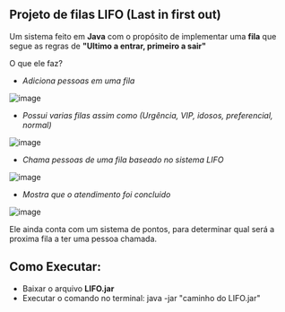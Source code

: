 ## Projeto de filas LIFO (Last in first out)

Um sistema feito em **Java** com o propósito de implementar uma **fila** que segue as regras de **"Ultimo a entrar, primeiro a sair"**

O que ele faz?
  
- *Adiciona pessoas em uma fila*
  
![image](https://github.com/user-attachments/assets/3aa9cf59-3388-416e-afb9-90871d8c9f26)


- *Possui varias filas assim como (Urgência, VIP, idosos, preferencial, normal)*

![image](https://github.com/user-attachments/assets/9965b91f-cd03-4bfb-a4a6-865fb7c05b7f)

- *Chama pessoas de uma fila baseado no sistema LIFO*

![image](https://github.com/user-attachments/assets/26467312-9a10-4364-9f8a-f3b284a9b7d9)
  
- *Mostra que o atendimento foi concluido*

![image](https://github.com/user-attachments/assets/544fdcb9-6f66-4c97-bdd3-2f0fad5473a6)

Ele ainda conta com um sistema de pontos, para determinar qual será a proxima fila a ter uma pessoa chamada.

## Como Executar:

- Baixar o arquivo **LIFO.jar**
- Executar o comando no terminal: java -jar "caminho do LIFO.jar"

